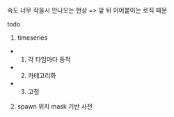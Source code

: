 속도 너무 작을시 안나오는 현상 => 앞 뒤 이어붙이는 로직 때문

todo
1. timeseries 
- 1) 각 타임마다 동적
- 2) 카테고리화
- 3) 고정

2. spawn 위치 mask 기반 사전 
